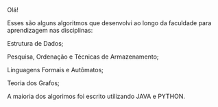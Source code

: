 
Olá!

Esses são alguns algoritmos que desenvolvi ao longo da faculdade para aprendizagem nas disciplinas:


Estrutura de Dados;

Pesquisa, Ordenação e Técnicas de Armazenamento;

Linguagens Formais e Autômatos; 

Teoria dos Grafos; 

A maioria dos algorimos foi escrito utilizando JAVA e PYTHON.
